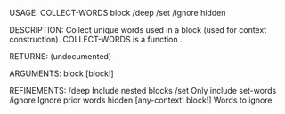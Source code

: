 USAGE:
     COLLECT-WORDS block /deep /set /ignore hidden

DESCRIPTION:
     Collect unique words used in a block (used for context construction).
     COLLECT-WORDS is a function .

RETURNS:
    (undocumented)

ARGUMENTS:
    block [block!]

REFINEMENTS:
    /deep
        Include nested blocks
    /set
        Only include set-words
    /ignore
        Ignore prior words
    hidden [any-context! block!]
        Words to ignore

